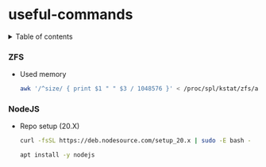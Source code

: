 # useful-commands


<details>
  <summary>Table of contents</summary>
  <ol>
    <li><a href="#ZFS">ZFS</a></li>
    <li><a href="#nodejs">NodeJS</a></li>

  </ol>
</details>




### ZFS

* Used memory
  ```sh
  awk '/^size/ { print $1 " " $3 / 1048576 }' < /proc/spl/kstat/zfs/arcstats
  ```

### NodeJS 
* Repo setup (20.X)
  ```sh
  curl -fsSL https://deb.nodesource.com/setup_20.x | sudo -E bash -
  ```
  ```sh
  apt install -y nodejs
  ```
